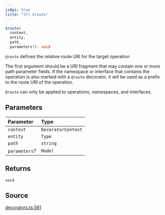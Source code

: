 ```yaml
---
jsApi: true
title: "[F] $route"
---
```


```ts
$route(
  context,
  entity,
  path,
  parameters?): void
```

`@route` defines the relative route URI for the target operation

The first argument should be a URI fragment that may contain one or more path parameter fields.
If the namespace or interface that contains the operation is also marked with a `@route` decorator,
it will be used as a prefix to the route URI of the operation.

`@route` can only be applied to operations, namespaces, and interfaces.

## Parameters

| Parameter     | Type               |
| :------------ | :----------------- |
| `context`     | `DecoratorContext` |
| `entity`      | `Type`             |
| `path`        | `string`           |
| `parameters`? | `Model`            |

## Returns

`void`

## Source

[decorators.ts:581](https://github.com/markcowl/cadl/blob/1a6d2b70/packages/http/src/decorators.ts#L581)
